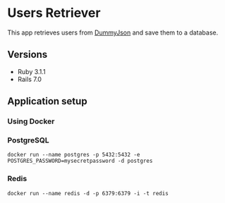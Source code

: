 # Users Retriever

This app retrieves users from [DummyJson](https://dummyjson.com/users) and save them to a database.

## Versions

- Ruby 3.1.1
- Rails 7.0
	
## Application setup

### Using Docker

### PostgreSQL

```shell
docker run --name postgres -p 5432:5432 -e POSTGRES_PASSWORD=mysecretpassword -d postgres
```

### Redis

```shell
docker run --name redis -d -p 6379:6379 -i -t redis
```
